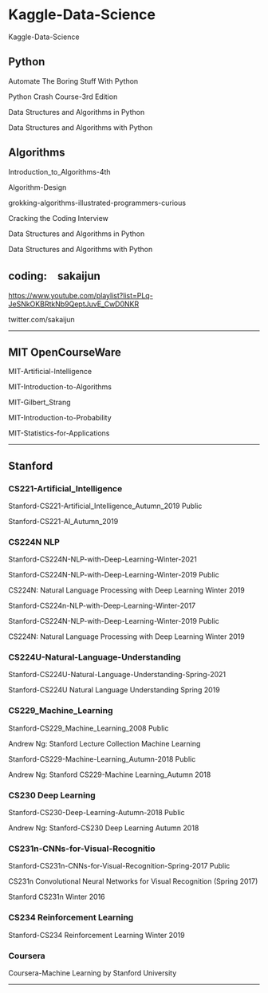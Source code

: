 # Kaggle-Data-Science
Kaggle-Data-Science

## Python

Automate The Boring Stuff With Python

Python Crash Course-3rd Edition

Data Structures and Algorithms in Python

Data Structures and Algorithms with Python

## Algorithms

Introduction_to_Algorithms-4th

Algorithm-Design

grokking-algorithms-illustrated-programmers-curious

Cracking the Coding Interview

Data Structures and Algorithms in Python

Data Structures and Algorithms with Python


## coding:　sakaijun

https://www.youtube.com/playlist?list=PLq-JeSNkOKBRtkNb9QeptJuvE_CwD0NKR

twitter.com/sakaijun

-----

## MIT OpenCourseWare

MIT-Artificial-Intelligence 

MIT-Introduction-to-Algorithms 

MIT-Gilbert_Strang 

MIT-Introduction-to-Probability 

MIT-Statistics-for-Applications 

-----

## Stanford

### CS221-Artificial_Intelligence

Stanford-CS221-Artificial_Intelligence_Autumn_2019 Public

Stanford-CS221-AI_Autumn_2019


### CS224N NLP

Stanford-CS224N-NLP-with-Deep-Learning-Winter-2021

Stanford-CS224N-NLP-with-Deep-Learning-Winter-2019 Public

CS224N: Natural Language Processing with Deep Learning Winter 2019

Stanford-CS224n-NLP-with-Deep-Learning-Winter-2017 


Stanford-CS224N-NLP-with-Deep-Learning-Winter-2019 Public

CS224N: Natural Language Processing with Deep Learning Winter 2019

### CS224U-Natural-Language-Understanding

Stanford-CS224U-Natural-Language-Understanding-Spring-2021

Stanford-CS224U Natural Language Understanding Spring 2019

### CS229_Machine_Learning

Stanford-CS229_Machine_Learning_2008 Public

Andrew Ng: Stanford Lecture Collection Machine Learning

Stanford-CS229-Machine-Learning_Autumn-2018 Public

Andrew Ng: Stanford CS229-Machine Learning_Autumn 2018

### CS230 Deep Learning

Stanford-CS230-Deep-Learning-Autumn-2018 Public

Andrew Ng: Stanford-CS230 Deep Learning Autumn 2018

### CS231n-CNNs-for-Visual-Recognitio

Stanford-CS231n-CNNs-for-Visual-Recognition-Spring-2017 Public

CS231n Convolutional Neural Networks for Visual Recognition (Spring 2017)

Stanford CS231n Winter 2016

### CS234 Reinforcement Learning

Stanford-CS234 Reinforcement Learning Winter 2019


### Coursera

Coursera-Machine Learning by Stanford University

-----



